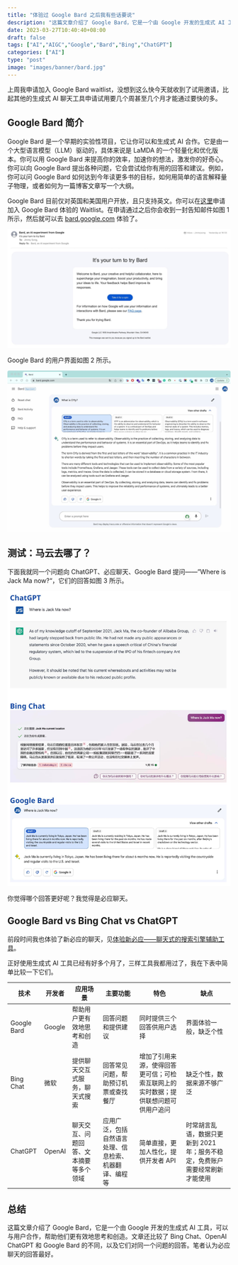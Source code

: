 ```yaml
---
title: "体验过 Google Bard 之后我有些话要说"
description: "这篇文章介绍了 Google Bard，它是一个由 Google 开发的生成式 AI 工具，可以与用户合作，帮助他们更有效地思考和创造。文章还比较了 Bing Chat、OpenAI ChatGPT 和 Google Bard 的不同，以及它们对同一个问题的回答。笔者认为必应聊天的回答最好。"
date: 2023-03-27T10:40:40+08:00
draft: false
tags: ["AI","AIGC","Google","Bard","Bing","ChatGPT"]
categories: ["AI"]
type: "post"
image: "images/banner/bard.jpg"
---
```


上周我申请加入 Google Bard waitlist，没想到这么快今天就收到了试用邀请，比起其他的生成式 AI 聊天工具申请试用要几个周甚至几个月才能通过要快的多。

## Google Bard 简介

Google Bard 是一个早期的实验性项目，它让你可以和生成式 AI 合作。它是由一个大型语言模型（LLM）驱动的，具体来说是 LaMDA 的一个轻量化和优化版本。你可以用 Google Bard 来提高你的效率，加速你的想法，激发你的好奇心。你可以向 Google Bard 提出各种问题，它会尝试给你有用的回答和建议。例如，你可以问 Google Bard 如何达到今年读更多书的目标，如何用简单的语言解释量子物理，或者如何为一篇博客文章写一个大纲。

Google Bard 目前仅对英国和美国用户开放，且只支持英文。你可以在[这里](https://bard.google.com/)申请加入 Google Bard 体验的 Waitlist。在申请通过之后你会收到一封告知邮件如图 1 所示，然后就可以去 [bard.google.com](https://bard.google.com/) 体验了。

![图 1：Google Bard 体验资格通过邮件](bard-email.jpg)

Google Bard 的用户界面如图 2 所示。

![图 2：Google Bard 的用户界面](bard-ui.jpg)

## 测试：马云去哪了？

下面我就同一个问题向 ChatGPT、必应聊天、Google Bard 提问——”Where is Jack Ma now?“，它们的回答如图 3 所示。

![图 3：“马云去哪了？”在三种工具中的回答对比](chatgpt-vs-bing-vs-bard.jpg)

你觉得哪个回答更好呢？我觉得是必应聊天。

## Google Bard vs Bing Chat vs ChatGPT

前段时间我也体验了新必应的聊天，见[体验新必应——聊天式的搜索引擎辅助工具](/blog/new-bing-chat/)。

正好使用生成式 AI 工具已经有好多个月了，三样工具我都用过了，我在下表中简单比较一下它们。

| 技术        | 开发者 | 应用场景                               | 主要功能                                               | 特色                                                         | 缺点                                                         |
| ----------- | ------ | -------------------------------------- | ------------------------------------------------------ | ------------------------------------------------------------ | ------------------------------------------------------------ |
| Google Bard | Google | 帮助用户更有效地思考和创造             | 回答问题和提供建议                                     | 同时提供三个回答供用户选择                                   | 界面体验一般，缺乏个性                                       |
| Bing Chat   | 微软   | 提供聊天交互式服务，聊天式搜索         | 回答常见问题，帮助预订机票或查找餐厅                   | 增加了引用来源，使得回答更可信；可检索互联网上的实时数据；提供联想问题可供用户追问 | 缺乏个性，数据来源不够广泛                                   |
| ChatGPT     | OpenAI | 聊天交互、问题回答、文本摘要等多个领域 | 应用广泛，包括自然语言处理、信息检索、机器翻译、编程等 | 简单直接，更加人性化，提供开发者 API                         | 时常胡言乱语，数据只更新到 2021 年；服务不稳定，免费账户需要经常刷新才能使用 |

## 总结

这篇文章介绍了 Google Bard，它是一个由 Google 开发的生成式 AI 工具，可以与用户合作，帮助他们更有效地思考和创造。文章还比较了 Bing Chat、OpenAI ChatGPT 和 Google Bard 的不同，以及它们对同一个问题的回答。笔者认为必应聊天的回答最好。
